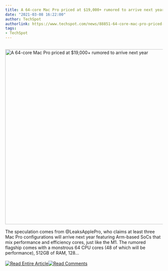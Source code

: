 ```yaml
---
title: A 64-core Mac Pro priced at $19,000+ rumored to arrive next year
date: "2021-03-08 16:22:00"
author: TechSpot
authorlink: https://www.techspot.com/news/88851-64-core-mac-pro-priced-19000-rumored-arrive.html
tags:
- TechSpot
---
```

<a href="https://www.techspot.com/news/88851-64-core-mac-pro-priced-19000-rumored-arrive.html" target="_blank"><img src="https://static.techspot.com/images2/news/ts3_thumbs/2021/03/2021-03-08-ts3_thumbs-e01.jpg" width="800" height="560" style="padding: 15px 0" title="A 64-core Mac Pro priced at $19,000+ rumored to arrive next year" /></a><br />The speculation comes from @LeaksApplePro, who claims at least three Mac Pro configurations will arrive next year featuring Arm-based SoCs that mix performance and efficiency cores, just like the M1. The rumored flagship comes with a monstrous 64 CPU cores (48 of which will be performance), 512GB of RAM, 128...<br /><br /><a href="https://www.techspot.com/news/88851-64-core-mac-pro-priced-19000-rumored-arrive.html"><img src="https://static.techspot.com/images/rss/rss_buttons_01.png" border="0" alt="Read Entire Article" /></a><a href="https://www.techspot.com/news/88851-64-core-mac-pro-priced-19000-rumored-arrive.html#comments"><img src="https://static.techspot.com/images/rss/rss_buttons_02.png" border="0" alt="Read Comments" /></a><br /><br />